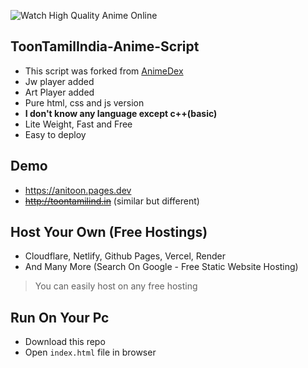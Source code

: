 ![Watch High Quality Anime Online](https://anitoon.pages.dev/logo/logo_TTI.jpg)
## ToonTamilIndia-Anime-Script
-   This script was forked from [AnimeDex](https://github.com/TechShreyash/AnimeDexLite)
-   Jw player added
-   Art Player added
-   Pure html, css and js version
-   **I don't know any language except c++(basic)**
-   Lite Weight, Fast and Free
-   Easy to deploy
## Demo
-   https://anitoon.pages.dev
-   ~~http://toontamilind.in~~ (similar but different)
 ## Host Your Own (Free Hostings)

-   Cloudflare, Netlify, Github Pages, Vercel, Render
-   And Many More (Search On Google - Free Static Website Hosting)

> You can easily host on any free hosting

## Run On Your Pc

-   Download this repo
-   Open `index.html` file in browser
